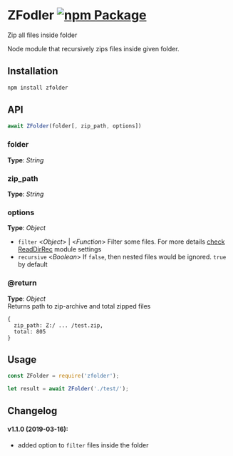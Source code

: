 # ZFodler [![npm Package](https://img.shields.io/npm/v/zfolder.svg)](https://www.npmjs.org/package/zfolder)
Zip all files inside folder


Node module that recursively zips files inside given folder.


## Installation
```bash
npm install zfolder
```



## API

```javascript
await ZFolder(folder[, zip_path, options])
```


### folder   
**Type**: _String_   


### zip_path
**Type**: _String_   


### options   
**Type**: _Object_   
- `filter` <_Object_> | <_Function_>  Filter some files. For more details [check ReadDirRec](https://www.npmjs.com/package/readdirrec#optionsfilter) module settings
- `recursive` <_Boolean_>  If `false`, then nested files would be ignored. `true` by default



### @return   
**Type**: _Object_   
Returns path to zip-archive and total zipped files
```
{
  zip_path: Z:/ ... /test.zip,
  total: 805
}
```



## Usage
```javascript
const ZFolder = require('zfolder');

let result = await ZFolder('./test/');
```



## Changelog 
#### v1.1.0 (2019-03-16):
- added option to `filter` files inside the folder

